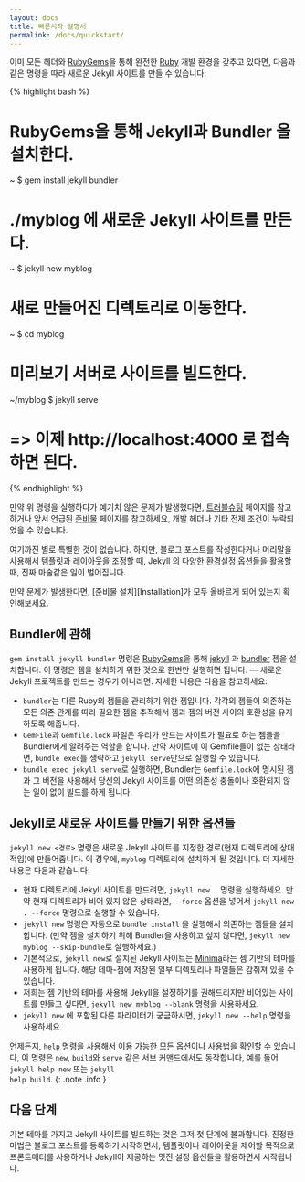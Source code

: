 ```yaml
---
layout: docs
title: 빠른시작 설명서
permalink: /docs/quickstart/
---
```


이미 모든 헤더와 [RubyGems](https://rubygems.org/pages/download)을 통해 완전한 [Ruby](https://www.ruby-lang.org/en/downloads/) 개발 환경을 갖추고 있다면, 다음과 같은 명령을 따라 새로운 Jekyll 사이트를 만들 수 있습니다:

{% highlight bash %}
# RubyGems을 통해 Jekyll과 Bundler 을 설치한다.
~ $ gem install jekyll bundler
# ./myblog 에 새로운 Jekyll 사이트를 만든다.
~ $ jekyll new myblog
# 새로 만들어진 디렉토리로 이동한다.
~ $ cd myblog

# 미리보기 서버로 사이트를 빌드한다.
~/myblog $ jekyll serve

# => 이제 http://localhost:4000 로 접속하면 된다.
{% endhighlight %}

만약 위 명령을 실행하다가 예기치 않은 문제가 발생했다면, [트러블슈팅](/docs/troubleshooting/) 페이지를 참고하거나 앞서 언급된 [준비물](/docs/installation/#준비물) 페이지를 참고하세요, 개발 헤더나 기타 전제 조건이 누락되었을 수 있습니다.

여기까진 별로 특별한 것이 없습니다. 하지만, 블로그 포스트를 작성한다거나
머리말을 사용해서 템플릿과 레이아웃을 조정할 때, Jekyll 의 다양한 환경설정
옵션들을 활용할 때, 진짜 마술같은 일이 벌어집니다.

만약 문제가 발생한다면, [준비물 설치][Installation]가 모두 올바르게 되어 있는지
확인해보세요.

## Bundler에 관해

`gem install jekyll bundler` 명령은 [RubyGems](https://rubygems.org/)을 통해 [jekyll](https://rubygems.org/gems/jekyll/) 과 [bundler](https://rubygems.org/gems/bundler) 젬을 설치합니다. 이 명령은 젬을 설치하기 위한 것으로 한번만 실행하면 됩니다. &mdash; 새로운 Jekyll 프로젝트를 만드는 경우가 아니라면. 자세한 내용은 다음을 참고하세요:

* `bundler`는 다른 Ruby의 젬들을 관리하기 위한 젬입니다. 각각의 젬들이 의존하는 모든 의존 관계를 따라 필요한 젬을 추적해서 젬과 젬의 버전 사이의 호환성을 유지하도록 해줍니다.
* `GemFile`과 `Gemfile.lock` 파일은 우리가 만드는 사이트가 필요로 하는 젬들을 Bundler에게 알려주는 역할을 합니다. 만약 사이트에 이 Gemfile들이 없는 상태라면, `bundle exec`를 생략하고 `jekyll serve`만으로 실행할 수 있습니다.
* `bundle exec jekyll serve`로 실행하면, Bundler는 `Gemfile.lock`에 명시된 젬과 그 버전을 사용해서 당신의 Jekyll 사이트를 어떤 의존성 충돌이나 호환되지 않는 일이 없이 빌드를 하게 됩니다.

## Jekyll로 새로운 사이트를 만들기 위한 옵션들

`jekyll new <경로>` 명령은 새로운 Jekyll 사이트를 지정한 경로(현재 디렉토리에 상대적임)에 만들어줍니다. 이 경우에, `myblog` 디렉토리에 설치하게 될 것입니다. 더 자세한 내용은 다음과 같습니다:

* 현재 디렉토리에 Jekyll 사이트를 만드려면, `jekyll new .` 명령을 실행하세요. 만약 현재 디렉토리가 비어 있지 않은 상태라면, `--force` 옵션을 넣어서 `jekyll new . --force` 명령으로 실행할 수 있습니다.
* `jekyll new` 명령은 자동으로 `bundle install` 을 실행해서 의존하는 젬들을 설치합니다. (만약 젬을 설치하기 위해 Bundler을 사용하고 싶지 않다면, `jekyll new myblog --skip-bundle`로 실행하세요.)
* 기본적으로, `jekyll new`로 설치된 Jekyll 사이트는 [Minima](https://github.com/jekyll/minima)라는 젬 기반의 테마를 사용하게 됩니다. 해당 테마-젬에 저장된 일부 디렉토리나 파일들은 감춰져 있을 수 있습니다.
* 저희는 젬 기반의 테마를 사용해 Jekyll을 설정하기를 권해드리지만 비어있는 사이트를 만들고 싶다면, `jekyll new myblog --blank` 명령을 사용하세요.
* `jekyll new` 에 포함된 다른 파라미터가 궁금하시면, `jekyll new --help` 명령을 사용하세요.

언제든지, <code>help</code> 명령을 사용해서 이용 가능한 모든 옵션이나 사용법을 확인할 수 있습니다, 이 명령은 <code>new</code>, <code>build</code>와 <code>serve</code> 같은 서브 커맨드에서도 동작합니다, 예를 들어 <code>jekyll help new</code> 또는 <code>jekyll help build</code>.
{: .note .info }

## 다음 단계

기본 테마를 가지고 Jekyll 사이트를 빌드하는 것은 그저 첫 단계에 불과합니다. 진정한 마법은 블로그 포스트를 등록하기 시작하면서, 템플릿이나 레이아웃을 제어할 목적으로 프론트매터를 사용하거나 Jekyll이 제공하는 멋진 설정 옵션들을 활용하면서 시작됩니다.